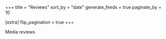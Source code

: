 +++
title = "Reviews"
sort_by = "date"
generate_feeds = true
paginate_by = 10

[extra]
flip_pagination = true
+++

Media reviews